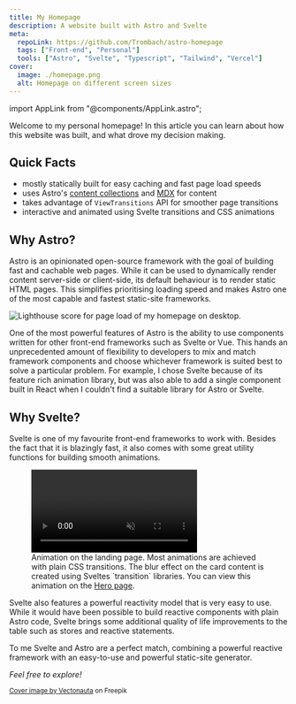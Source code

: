 ```yaml
---
title: My Homepage
description: A website built with Astro and Svelte
meta:
  repoLink: https://github.com/Trombach/astro-homepage
  tags: ["Front-end", "Personal"]
  tools: ["Astro", "Svelte", "Typescript", "Tailwind", "Vercel"]
cover:
  image: ./homepage.png
  alt: Homepage on different screen sizes
---
```


<!--markdownlint-disable MD033 -->

import AppLink from "@components/AppLink.astro";

Welcome to my personal homepage! In this article you can learn about how this website was built, and what drove my
decision making.

## Quick Facts

- mostly statically built for easy caching and fast page load speeds
- uses Astro's [content collections](https://docs.astro.build/en/guides/content-collections/) and
  [MDX](https://mdxjs.com/) for content
- takes advantage of `ViewTransitions` API for smoother page transitions
- interactive and animated using Svelte transitions and CSS animations

## Why Astro?

Astro is an opinionated open-source framework with the goal of building fast and cachable web pages. While it can be
used to dynamically render content server-side or client-side, its default behaviour is to render static HTML pages.
This simplifies prioritising loading speed and makes Astro one of the most capable and fastest static-site frameworks.

![Lighthouse score for page load of my homepage on desktop.](../../images/lighthouse.png)

One of the most powerful features of Astro is the ability to use components written for other front-end frameworks such
as Svelte or Vue. This hands an unprecedented amount of flexibility to developers to mix and match framework components
and choose whichever framework is suited best to solve a particular problem. For example, I chose Svelte because of its
feature rich animation library, but was also able to add a single component built in React when I couldn't find a
suitable library for Astro or Svelte.

## Why Svelte?

Svelte is one of my favourite front-end frameworks to work with. Besides the fact that it is blazingly fast, it also
comes with some great utility functions for building smooth animations.

<figure>
  <video autoplay loop muted>
    <source src="/hero-animation-short.webm" type="video/webm"></source>
    Your browser does not suppoert videos.
  </video>
  <figcaption>
    Animation on the landing page. Most animations are achieved with plain CSS transitions. The blur effect on the card
    content is created using Sveltes `transition` libraries. You can view this animation on the <a href="/">Hero page</a>.
  </figcaption>
</figure>

Svelte also features a powerful reactivity model that is very easy to use. While it would have been possible to build
reactive components with plain Astro code, Svelte brings some additional quality of life improvements to the table such
as stores and reactive statements.

To me Svelte and Astro are a perfect match, combining a powerful reactive framework with an easy-to-use and powerful
static-site generator.

_Feel free to explore!_

<small>
  <a href="https://www.freepik.com/free-psd/isolated-tablet-laptop-smartphone-composition_40505824.htm#query=laptop%20phone&position=2&from_view=keyword&track=ais&uuid=ec94706f-feeb-426f-b343-2db8ed620116">Cover image by Vectonauta</a> on Freepik
</small>
